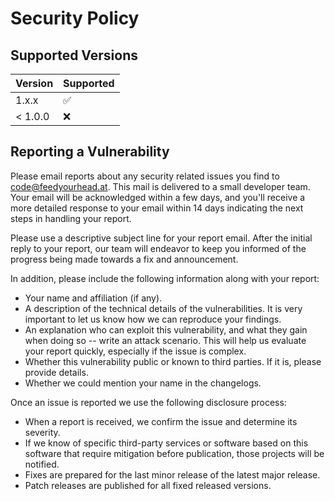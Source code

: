 # Security Policy

## Supported Versions

| Version | Supported          |
| ------- | ------------------ |
| 1.x.x   | :white_check_mark: |
| < 1.0.0   | :x:                |

## Reporting a Vulnerability

Please email reports about any security related issues you find to code@feedyourhead.at. This mail is delivered to a small developer team. Your email will be acknowledged within a few days, and you'll receive a more detailed response to your email within 14 days indicating the next steps in handling your report. 

Please use a descriptive subject line for your report email. After the initial reply to your report, our team will endeavor to keep you informed of the progress being made towards a fix and announcement.

In addition, please include the following information along with your report:

* Your name and affiliation (if any).
* A description of the technical details of the vulnerabilities. It is very important to let us know how we can reproduce your findings.
* An explanation who can exploit this vulnerability, and what they gain when doing so -- write an attack scenario. This will help us evaluate your report quickly, especially if the issue is complex.
* Whether this vulnerability public or known to third parties. If it is, please provide details.
* Whether we could mention your name in the changelogs.

Once an issue is reported we use the following disclosure process:

* When a report is received, we confirm the issue and determine its severity.
* If we know of specific third-party services or software based on this software that require mitigation before publication, those projects will be notified.
* Fixes are prepared for the last minor release of the latest major release.
* Patch releases are published for all fixed released versions.
